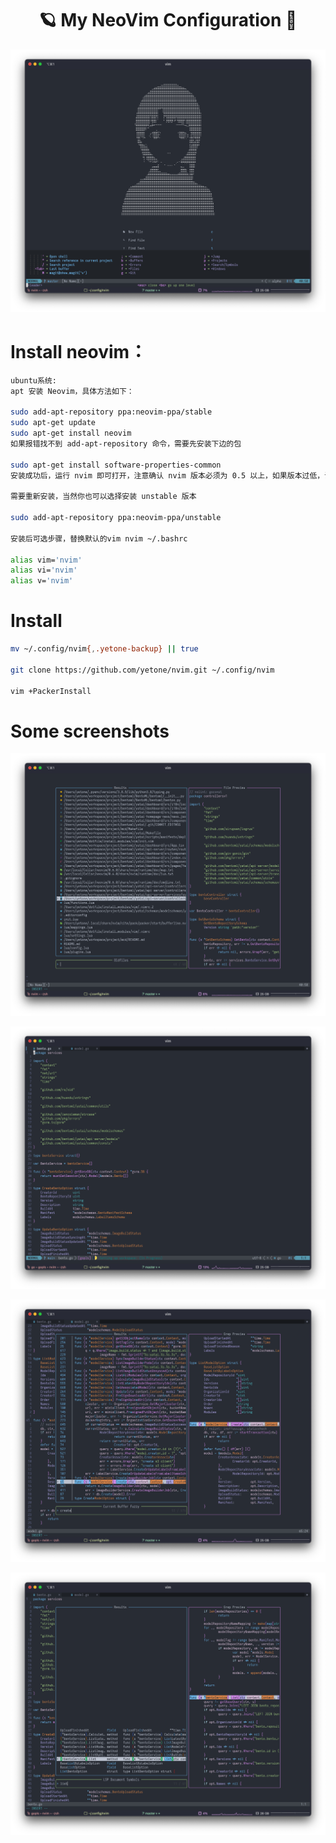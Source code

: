 <h1 align="center">🪐 My NeoVim Configuration 🚀</h1>

<p align="center">
    <img src="./screenshots/dashboard.png" >
</p>

# Install neovim：
```bash
ubuntu系统:
apt 安装 Neovim，具体方法如下：

sudo add-apt-repository ppa:neovim-ppa/stable
sudo apt-get update
sudo apt-get install neovim
如果报错找不到 add-apt-repository 命令，需要先安装下边的包

sudo apt-get install software-properties-common
安装成功后，运行 nvim 即可打开，注意确认 nvim 版本必须为 0.5 以上，如果版本过低，说明没有成功添加 ppa:neovim-ppa/stable

需要重新安装，当然你也可以选择安装 unstable 版本

sudo add-apt-repository ppa:neovim-ppa/unstable

安装后可选步骤，替换默认的vim nvim ~/.bashrc

alias vim='nvim'
alias vi='nvim'
alias v='nvim'
```

# Install

```bash
mv ~/.config/nvim{,.yetone-backup} || true

git clone https://github.com/yetone/nvim.git ~/.config/nvim

vim +PackerInstall
```

# Some screenshots

<p align="center">
    <img src="./screenshots/recent_files.png" >
</p>

<p align="center">
    <img src="./screenshots/status_bar.png" >
</p>

<p align="center">
    <img src="./screenshots/swoop.png" >
</p>

<p align="center">
    <img src="./screenshots/list_symbols.png" >
</p>
